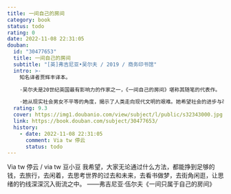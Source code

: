 ```yaml
---
title: 一间自己的房间
category: book
status: todo
rating: 0
date: 2022-11-08 22:31:05
douban:
  id: "30477653"
  title: 一间自己的房间
  subtitle: "[英]弗吉尼亚•吴尔夫 / 2019 / 商务印书馆"
  intro: >-
    知名译者贾辉丰译本。

    ·吴尔夫是20世纪英国最有影响力的作家之一，《一间自己的房间》堪称其随笔的代表作。

    ·她从现实社会男女不平等的角度，揭示了人类走向现代文明的艰难。她希望社会的进步与改善和人类的进步与改善，是男女两性共同努力的方向。女性在科学和技术飞速发展的现代社会，注定要扮演一只重要的力量，这篇随笔由此而具有永恒的价值。
  rating: 9.3
  cover: https://img1.doubanio.com/view/subject/l/public/s32343000.jpg
  link: https://book.douban.com/subject/30477653/
  history:
    - date: 2022-11-08 22:31:05
      comment: Via tw 停云
      status: todo
---
```


Via tw 停云 / via tw 豆小豆 我希望，大家无论通过什么方法，都能挣到足够的钱，去旅行，去闲着，去思考世界的过去和未来，去看书做梦，去街角闲逛，让思绪的钓线深深沉入街流之中。
——弗吉尼亚·伍尔夫《一间只属于自己的房间》